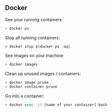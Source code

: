 ## Docker

See your running containers:
```bash
> docker ps
```

Stop all running containers:
```
> docker stop $(docker ps -aq)
```

See images on your machine:
```bash
> docker images
```

Clean up unused images / containers:
```bash
> docker image prune
> docker container prune
```

Go into a container:
```bash
> docker exec -it [name of your container] bash
```